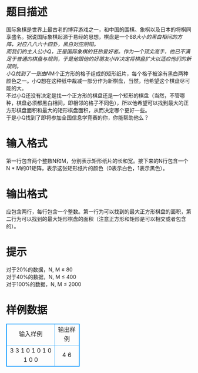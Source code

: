 # 

 
 # 题目描述 
国际象棋是世界上最古老的博弈游戏之一，和中国的围棋、象棋以及日本的将棋同享盛名。据说国际象棋起源于易经的思想，棋盘是一个8*8大小的黑白相间的方阵，对应八八六十四卦，黑白对应阴阳。<BR>	而我们的主人公小Q，正是国际象棋的狂热爱好者。作为一个顶尖高手，他已不满足于普通的棋盘与规则，于是他跟他的好朋友小W决定将棋盘扩大以适应他们的新规则。<BR>小Q找到了一张由N*M个正方形的格子组成的矩形纸片，每个格子被涂有黑白两种颜色之一。小Q想在这种纸中裁减一部分作为新棋盘，当然，他希望这个棋盘尽可能的大。<BR>	不过小Q还没有决定是找一个正方形的棋盘还是一个矩形的棋盘（当然，不管哪种，棋盘必须都黑白相间，即相邻的格子不同色），所以他希望可以找到最大的正方形棋盘面积和最大的矩形棋盘面积，从而决定哪个更好一些。<BR>于是小Q找到了即将参加全国信息学竞赛的你，你能帮助他么？<BR> 

 
 # 输入格式 
第一行包含两个整数N和M，分别表示矩形纸片的长和宽。接下来的N行包含一个N&nbsp;*&nbsp;M的01矩阵，表示这张矩形纸片的颜色（0表示白色，1表示黑色）。 

 
 # 输出格式 
应包含两行，每行包含一个整数。第一行为可以找到的最大正方形棋盘的面积，第二行为可以找到的最大矩形棋盘的面积（注意正方形和矩形是可以相交或者包含的）。 

 
 # 提示 
对于20%的数据，N,&nbsp;M&nbsp;≤&nbsp;80<BR>对于40%的数据，N,&nbsp;M&nbsp;≤&nbsp;400&nbsp;<BR>对于100%的数据，N,&nbsp;M&nbsp;≤&nbsp;2000<BR> 
# 样例数据
<style>
        table,table tr th, table tr td { border:1px solid #0094ff; }
        table { width: 200px; min-height: 25px; line-height: 25px; text-align: center; border-collapse: collapse;}   
    </style>
<table>
	<tr>
		<td>输入样例</td>
		<td>输出样例</td>
	</tr>
<tr><td>3 3
1 0 1
0 1 0
1 0 0
</td><td>4
6
</td></tr></table>
